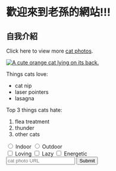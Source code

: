 # 歡迎來到老孫的網站!!!

<h2>自我介紹</h2>
<main>
  <p>Click here to view more <a href="#">cat photos</a>.</p>

  <a href="#"><img src="https://scontent.ftpe4-1.fna.fbcdn.net/v/t1.15752-9/384547588_329545699595053_3886768546528626272_n.jpg?_nc_cat=107&ccb=1-7&_nc_sid=ae9488&_nc_ohc=FjK8h4O2PyUAX_ZAp6S&_nc_ht=scontent.ftpe4-1.fna&oh=03_AdTuiQEY1apGxjYQHAfKVPum5P_2iH206o68A1fSn1a2yQ&oe=6544D321" alt="A cute orange cat lying on its back."></a>

  <p>Things cats love:</p>
  <ul>
    <li>cat nip</li>
    <li>laser pointers</li>
    <li>lasagna</li>
  </ul>
  <p>Top 3 things cats hate:</p>
  <ol>
    <li>flea treatment</li>
    <li>thunder</li>
    <li>other cats</li>
  </ol>
  <form action="https://www.freecatphotoapp.com/submit-cat-photo">
    <label for="indoor"><input id="indoor" type="radio" name="indoor-outdoor" value="indoor"> Indoor</label>
    <label for="outdoor"><input id="outdoor" type="radio" name="indoor-outdoor" value="outdoor"> Outdoor</label><br>
    <label for="loving"><input id="loving" type="checkbox" name="personality" value="loving"> Loving</label>
    <label for="lazy"><input id="lazy" type="checkbox" name="personality" value="lazy"> Lazy</label>
    <label for="energetic"><input id="energetic" type="checkbox" name="personality" value="energetic"> Energetic</label><br>
    <input type="text" placeholder="cat photo URL" required>
    <button type="submit">Submit</button>
  </form>
</main>

